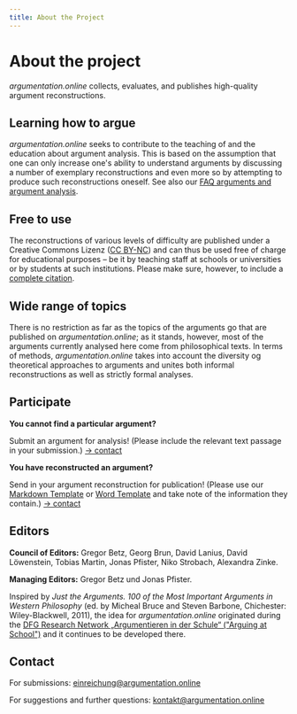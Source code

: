 ```yaml
---
title: About the Project
---
```


# About the project

_argumentation.online_ collects, evaluates, and publishes high-quality argument reconstructions.

## Learning how to argue

_argumentation.online_ seeks to contribute to the teaching of and the education about argument analysis. This is based on the assumption that one can only increase one's ability to understand arguments by discussing a number of exemplary reconstructions and even more so by attempting to produce such reconstructions oneself. See also our [FAQ arguments and argument analysis](faq/).

## Free to use

The reconstructions of various levels of difficulty are published under a Creative Commons Lizenz ([CC BY-NC](http://creativecommons.org/licenses/by-nc/4.0/)) and can thus be used free of charge for educational purposes – be it by teaching staff at schools or universities or by students at such institutions. Please make sure, however, to include a [complete citation](https://www.academics.de/ratgeber/zitierregeln-wissenschaft-korrekt-zitieren).

## Wide range of topics

There is no restriction as far as the topics of the arguments go that are published on _argumentation.online_; as it stands, however, most of the arguments currently analysed here come from philosophical texts. In terms of methods, _argumentation.online_ takes into account the diversity og theoretical approaches to arguments and unites both informal reconstructions as well as strictly formal analyses.

## Participate

**You cannot find a particular argument?**

Submit an argument for analysis! (Please include the relevant text passage in your submission.) [→ contact](#Contact)

**You have reconstructed an argument?**

Send in your argument reconstruction for publication! (Please use our [Markdown Template](link) or [Word Template](link) and take note of the information they contain.) [→ contact](#Contact)

## Editors

**Council of Editors:** Gregor Betz, Georg Brun, David Lanius, David Löwenstein, Tobias Martin, Jonas Pfister, Niko Strobach, Alexandra Zinke.

**Managing Editors:** Gregor Betz und Jonas Pfister.

Inspired by _Just the Arguments. 100 of the Most Important Arguments in Western Philosophy_ (ed. by Micheal Bruce and Steven Barbone, Chichester: Wiley-Blackwell, 2011), the idea for _argumentation.online_ originated during the [DFG Research Network „Argumentieren in der Schule“ ("Arguing at School")](link) and it continues to be developed there.

## Contact

For submissions: [einreichung@argumentation.online](mailto:einreichung@argumentation.online)

For suggestions and further questions: [kontakt@argumentation.online](mailto:kontakt@argumentation.online)
